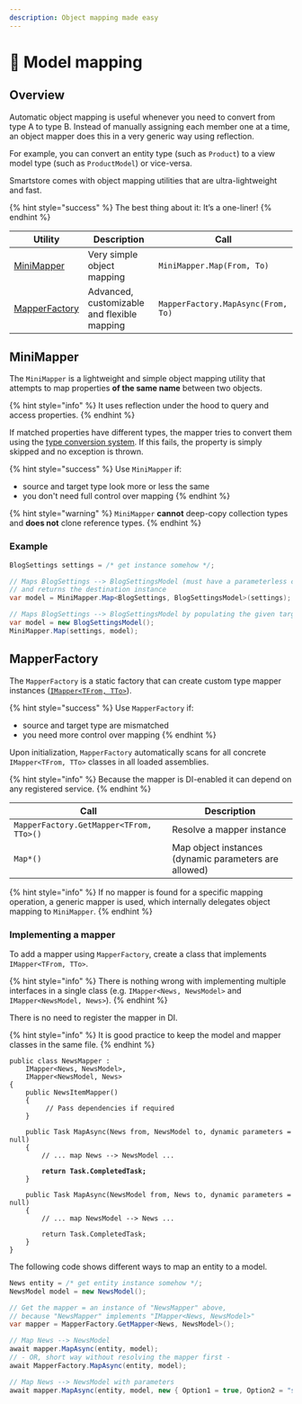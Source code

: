 ```yaml
---
description: Object mapping made easy
---
```


# 🐣 Model mapping

## Overview

Automatic object mapping is useful whenever you need to convert from type A to type B. Instead of manually assigning each member one at a time, an object mapper does this in a very generic way using reflection.

For example, you can convert an entity type (such as `Product`) to a view model type (such as `ProductModel`) or vice-versa.

Smartstore comes with object mapping utilities that are ultra-lightweight and fast.

{% hint style="success" %}
The best thing about it: It’s a one-liner!
{% endhint %}

| Utility                                                                                                            | Description                                 | Call                               |
| ------------------------------------------------------------------------------------------------------------------ | ------------------------------------------- | ---------------------------------- |
| [MiniMapper](https://github.com/smartstore/Smartstore/blob/main/src/Smartstore/ComponentModel/MiniMapper.cs)       | Very simple object mapping                  | `MiniMapper.Map(From, To)`         |
| [MapperFactory](https://github.com/smartstore/Smartstore/blob/main/src/Smartstore/ComponentModel/MapperFactory.cs) | Advanced, customizable and flexible mapping | `MapperFactory.MapAsync(From, To)` |

## MiniMapper

The `MiniMapper` is a lightweight and simple object mapping utility that attempts to map properties **of the same name** between two objects.

{% hint style="info" %}
It uses reflection under the hood to query and access properties.
{% endhint %}

If matched properties have different types, the mapper tries to convert them using the [type conversion system](../../advanced/type-conversion.md). If this fails, the property is simply skipped and no exception is thrown.&#x20;

{% hint style="success" %}
Use `MiniMapper` if:

* source and target type look more or less the same
* you don't need full control over mapping
{% endhint %}

{% hint style="warning" %}
`MiniMapper` **cannot** deep-copy collection types and **does not** clone reference types.
{% endhint %}

### Example

```csharp
BlogSettings settings = /* get instance somehow */;

// Maps BlogSettings --> BlogSettingsModel (must have a parameterless constructor)
// and returns the destination instance
var model = MiniMapper.Map<BlogSettings, BlogSettingsModel>(settings);

// Maps BlogSettings --> BlogSettingsModel by populating the given target instance.
var model = new BlogSettingsModel();
MiniMapper.Map(settings, model);
```

## MapperFactory

The `MapperFactory` is a static factory that can create custom type mapper instances ([`IMapper<TFrom, TTo>`](https://github.com/smartstore/Smartstore/blob/main/src/Smartstore/ComponentModel/IMapper.cs)).

{% hint style="success" %}
Use `MapperFactory` if:

* source and target type are mismatched
* you need more control over mapping
{% endhint %}

Upon initialization, `MapperFactory` automatically scans for all concrete `IMapper<TFrom, TTo>` classes in all loaded assemblies.

{% hint style="info" %}
Because the mapper is DI-enabled it can depend on any registered service.
{% endhint %}

| Call                                    | Description                                           |
| --------------------------------------- | ----------------------------------------------------- |
| `MapperFactory.GetMapper<TFrom, TTo>()` | Resolve a mapper instance                             |
| `Map*()`                                | Map object instances (dynamic parameters are allowed) |

{% hint style="info" %}
If no mapper is found for a specific mapping operation, a generic mapper is used, which internally delegates object mapping to `MiniMapper`.
{% endhint %}

### Implementing a mapper

To add a mapper using `MapperFactory`, create a class that implements `IMapper<TFrom, TTo>`.

{% hint style="info" %}
There is nothing wrong with implementing multiple interfaces in a single class (e.g. `IMapper<News, NewsModel>` and `IMapper<NewsModel, News>`).
{% endhint %}

There is no need to register the mapper in DI.

{% hint style="info" %}
It is good practice to keep the model and mapper classes in the same file.
{% endhint %}

<pre class="language-csharp"><code class="lang-csharp">public class NewsMapper :
    IMapper&#x3C;News, NewsModel>,
    IMapper&#x3C;NewsModel, News>
{
    public NewsItemMapper()
    {
         // Pass dependencies if required
    }

    public Task MapAsync(News from, NewsModel to, dynamic parameters = null)
    {
        // ... map News --> NewsModel ...

<strong>        return Task.CompletedTask;
</strong>    }

    public Task MapAsync(NewsModel from, News to, dynamic parameters = null)
    {
        // ... map NewsModel --> News ...

        return Task.CompletedTask;
    }
}
</code></pre>

The following code shows different ways to map an entity to a model.

```csharp
News entity = /* get entity instance somehow */;
NewsModel model = new NewsModel();

// Get the mapper = an instance of "NewsMapper" above,
// because "NewsMapper" implements "IMapper<News, NewsModel>"
var mapper = MapperFactory.GetMapper<News, NewsModel>();

// Map News --> NewsModel
await mapper.MapAsync(entity, model);
// - OR, short way without resolving the mapper first -
await MapperFactory.MapAsync(entity, model);

// Map News --> NewsModel with parameters
await mapper.MapAsync(entity, model, new { Option1 = true, Option2 = "stuff" });
```
